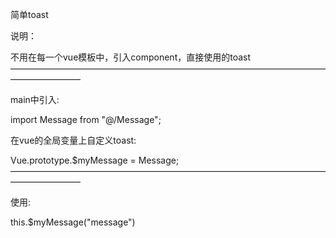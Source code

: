 简单toast 

说明：

不用在每一个vue模板中，引入component，直接使用的toast
————————————————————————————————————————————

main中引入:

import Message from "@/Message";

在vue的全局变量上自定义toast:

Vue.prototype.$myMessage = Message;
————————————————————————————————————————————

使用:

this.$myMessage("message")
